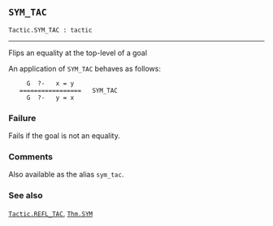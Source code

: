 ## `SYM_TAC`

``` hol4
Tactic.SYM_TAC : tactic
```

------------------------------------------------------------------------

Flips an equality at the top-level of a goal

An application of `SYM_TAC` behaves as follows:

``` hol4
     G  ?-   x = y
   =================   SYM_TAC
     G  ?-   y = x
```

### Failure

Fails if the goal is not an equality.

### Comments

Also available as the alias `sym_tac`.

### See also

[`Tactic.REFL_TAC`](#Tactic.REFL_TAC), [`Thm.SYM`](#Thm.SYM)
